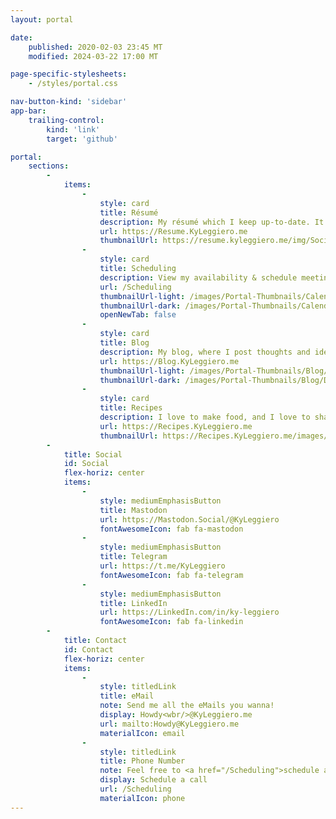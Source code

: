 ```yaml
---
layout: portal

date:
    published: 2020-02-03 23:45 MT
    modified: 2024-03-22 17:00 MT

page-specific-stylesheets:
    - /styles/portal.css

nav-button-kind: 'sidebar'
app-bar:
    trailing-control:
        kind: 'link'
        target: 'github'

portal:
    sections:
        -
            items:
                -
                    style: card
                    title: Résumé
                    description: My résumé which I keep up-to-date. It's even mobile-friendly!
                    url: https://Resume.KyLeggiero.me
                    thumbnailUrl: https://resume.kyleggiero.me/img/Social-Preview.png
                -
                    style: card
                    title: Scheduling
                    description: View my availability & schedule meetings with me
                    url: /Scheduling
                    thumbnailUrl-light: /images/Portal-Thumbnails/Calendar/Light Mode.svg
                    thumbnailUrl-dark: /images/Portal-Thumbnails/Calendar/Dark Mode.svg
                    openNewTab: false
                -
                    style: card
                    title: Blog
                    description: My blog, where I post thoughts and ideas too complex for a tweet
                    url: https://Blog.KyLeggiero.me
                    thumbnailUrl-light: /images/Portal-Thumbnails/Blog/Light Mode.svg
                    thumbnailUrl-dark: /images/Portal-Thumbnails/Blog/Dark Mode.svg
                -
                    style: card
                    title: Recipes
                    description: I love to make food, and I love to share! Here's some of my recipes
                    url: https://Recipes.KyLeggiero.me
                    thumbnailUrl: https://Recipes.KyLeggiero.me/images/Social-Preview.png
        -
            title: Social
            id: Social
            flex-horiz: center
            items:
                -
                    style: mediumEmphasisButton
                    title: Mastodon
                    url: https://Mastodon.Social/@KyLeggiero
                    fontAwesomeIcon: fab fa-mastodon
                -
                    style: mediumEmphasisButton
                    title: Telegram
                    url: https://t.me/KyLeggiero
                    fontAwesomeIcon: fab fa-telegram
                -
                    style: mediumEmphasisButton
                    title: LinkedIn
                    url: https://LinkedIn.com/in/ky-leggiero
                    fontAwesomeIcon: fab fa-linkedin
        -
            title: Contact
            id: Contact
            flex-horiz: center
            items:
                -
                    style: titledLink
                    title: eMail
                    note: Send me all the eMails you wanna!
                    display: Howdy<wbr/>@KyLeggiero.me
                    url: mailto:Howdy@KyLeggiero.me
                    materialIcon: email
                -
                    style: titledLink
                    title: Phone Number
                    note: Feel free to <a href="/Scheduling">schedule a call with me any time!</a>
                    display: Schedule a call
                    url: /Scheduling
                    materialIcon: phone
---
```

